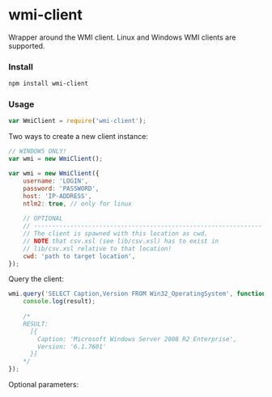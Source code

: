 # wmi-client
Wrapper around the WMI client. Linux and Windows WMI clients are supported.

### Install
```bash
npm install wmi-client
```

### Usage
```javascript
var WmiClient = require('wmi-client');
```
Two ways to create a new client instance:

```javascript
// WINDOWS ONLY!
var wmi = new WmiClient();
```

```javascript
var wmi = new WmiClient({
    username: 'LOGIN',
    password: 'PASSWORD',
    host: 'IP-ADDRESS',
    ntlm2: true, // only for linux
    
    // OPTIONAL
    // ---------------------------------------------------------------
    // The client is spawned with this location as cwd.
    // NOTE that csv.xsl (see lib/csv.xsl) has to exist in 
    // lib/csv.xsl relative to that location!
    cwd: 'path to target location',
});
```

Query the client:
```javascript
wmi.query('SELECT Caption,Version FROM Win32_OperatingSystem', function (err, result) {
    console.log(result);
    
    /*
    RESULT:
      [{
        Caption: 'Microsoft Windows Server 2008 R2 Enterprise',
        Version: '6.1.7601'
      }]
    */
});
```

Optional parameters:
